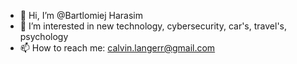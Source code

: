 - 👋 Hi, I’m @Bartlomiej Harasim
- 👀 I’m interested in new technology, cybersecurity, car's, travel's, psychology
- 📫 How to reach me: calvin.langerr@gmail.com

<!---
CalvinLanger/CalvinLanger is a ✨ special ✨ repository because its `README.md` (this file) appears on your GitHub profile.
You can click the Preview link to take a look at your changes.
--->
